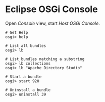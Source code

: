 Eclipse OSGi Console
====================

Open _Console_ view, start _Host OSGi Console_.

    # Get Help
    osgi> help
    
    # List all bundles
    osgi> lb
    
    # List bundles matching a substring
    osgi> lb collections
    osgi> lb "Apache Directory Studio"
    
    # Start a bundle
    osgi> start 920
    
    # Uninstall a bundle
    osgi> uninstall 39


